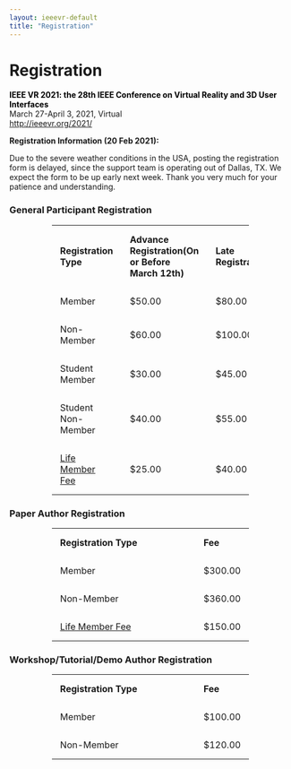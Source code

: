 ```yaml
---
layout: ieeevr-default
title: "Registration"
---
```


<style>
table, td, th {  
  /* border: 1px solid #ddd; */
  text-align: left;
}

table {
  border-collapse: collapse;
  width: 70%;
  margin-left: auto; 
  margin-right: auto;
}

th, td {
  padding: 15px;
  width: 100%;
}
</style>



<h1 id="registration"> Registration</h1>
<p>
    <strong style="color: black">IEEE VR 2021: the 28th IEEE Conference on Virtual Reality and 3D User Interfaces</strong><br /> March 27-April 3, 2021, Virtual
    <br />
    <a href="http://ieeevr.org/2021/">http://ieeevr.org/2021/</a>
</p>

<div class="notice--info">
    <strong>Registration Information (20 Feb 2021):</strong>
    <p>
        Due to the severe weather conditions in the USA, posting the registration form is delayed, since the support team is operating out of Dallas, TX. We expect the form to be up early next week. Thank you very much for your patience and understanding.
    </p>
</div>

<!--
<div style="">
    <p style="font-size: 20px;">
        <a href="#" class="btn btn--primary" style="">Click Here to Register</a>
    </p>
</div>
-->

<h3>General Participant Registration</h3>
<table>
  <tr>
    <th><strong>Registration Type</strong></th>
    <th><strong>Advance Registration</strong>(On or Before March 12th)</th>
    <th><strong>Late Registration</strong></th>
  </tr>
  <tr>
    <td>Member</td>
    <td>$50.00</td>
    <td>$80.00</td>
  </tr>
  <tr>
    <td>Non-Member</td>
    <td>$60.00</td>
    <td>$100.00</td>
  </tr>
  <tr>
    <td>Student Member</td>
    <td>$30.00</td>
    <td>$45.00</td>
  </tr>
  <tr>
    <td>Student Non-Member</td>
    <td>$40.00</td>
    <td>$55.00</td>
  </tr>
  <tr>
    <td><a href="https://www.ieee.org/communities/life-members/index.html" target="_blank">Life Member Fee</a></td>
    <td>$25.00</td>
    <td>$40.00</td>
  </tr>
</table>

<h3>Paper Author Registration</h3>
<table>
  <tr>
    <th><strong>Registration Type</strong></th>
    <th><strong>Fee</strong></th>
  </tr>
  <tr>
    <td>Member</td>
    <td>$300.00</td>
  </tr>
  <tr>
    <td>Non-Member</td>
    <td>$360.00</td>
  </tr>
  <tr>
    <td><a href="https://www.ieee.org/communities/life-members/index.html" target="_blank">Life Member Fee</a></td>
    <td>$150.00</td>
  </tr>
</table>

<h3>Workshop/Tutorial/Demo Author Registration</h3>
<table>
  <tr>
    <th><strong>Registration Type</strong></th>
    <th><strong>Fee</strong></th>
  </tr>
  <tr>
    <td>Member</td>
    <td>$100.00</td>
  </tr>
  <tr>
    <td>Non-Member</td>
    <td>$120.00</td>
  </tr>
</table>


<!--
<h3>Workshops & Tutorials Registration</h3>
<table>
  <tr>
    <th><strong>Registration Type</strong></th>
    <th><strong>Fee</strong></th>
  </tr>
  <tr>
      <td>Full-Day Member Fee</td>
      <td>$125.00</td>
      </tr>
  <tr>
      <td>Full-Day Non-Member Fee</td>
      <td>$150.00</td>
      </tr>
  <tr>
      <td>Full-Day Student Member Fee</td>
      <td>$125.00</td>
      </tr>
  <tr>
      <td>Full-Day Student Non-Member Fee</td>
      <td>$150.00</td>
      </tr>
  <tr>
      <td>Half-Day Member Fee</td>
      <td>$95.00</td>
      </tr>
  <tr>
      <td>Half-Day Non-Member Fee</td>
      <td>$115.00</td>
      </tr>
  <tr>
      <td>Half-Day Student Member Fee</td>
      <td>$70.00</td>
      </tr>
  <tr>
      <td>Half-Day Student Non-Member Fee</td>
      <td>$85.00</td>
  </tr>
</table>

-->
    

<!--
<div style="">
    <p style="font-size: 20px;">
        <a href="#" class="btn btn--primary" style="">Click Here to Register</a>
    </p>
</div>
-->
